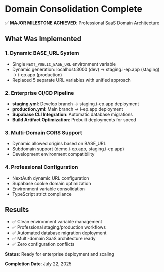 # Domain Consolidation Complete

✅ **MAJOR MILESTONE ACHIEVED**: Professional SaaS Domain Architecture

## What Was Implemented

### 1. Dynamic BASE_URL System

- Single `NEXT_PUBLIC_BASE_URL` environment variable
- Dynamic generation: localhost:3000 (dev) → staging.i-ep.app (staging) → i-ep.app (production)
- Replaced 5 separate URL variables with unified approach

### 2. Enterprise CI/CD Pipeline

- **staging.yml**: Develop branch → staging.i-ep.app deployment
- **production.yml**: Main branch → i-ep.app deployment
- **Supabase CLI Integration**: Automatic database migrations
- **Build Artifact Optimization**: Prebuilt deployments for speed

### 3. Multi-Domain CORS Support

- Dynamic allowed origins based on BASE_URL
- Subdomain support (demo.i-ep.app, staging.i-ep.app)
- Development environment compatibility

### 4. Professional Configuration

- NextAuth dynamic URL configuration
- Supabase cookie domain optimization
- Environment variable consolidation
- TypeScript strict compliance

## Results

- ✅ Clean environment variable management
- ✅ Professional staging/production workflows
- ✅ Automated database migration deployment
- ✅ Multi-domain SaaS architecture ready
- ✅ Zero configuration conflicts

**Status**: Ready for enterprise deployment and scaling

**Completion Date**: July 22, 2025
